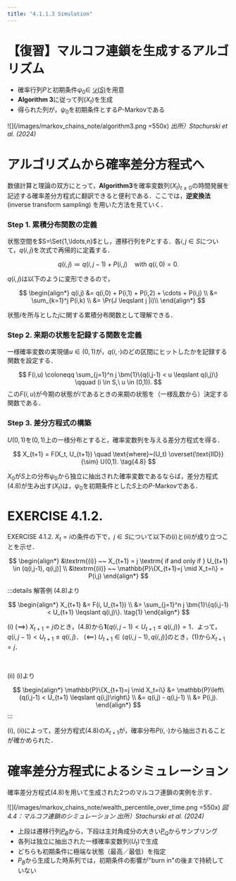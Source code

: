 ```yaml
---
title: "4.1.1.3 Simulation"
---
```


# 【復習】マルコフ連鎖を生成するアルゴリズム

- 確率行列$P$と初期条件$\psi_0 \in$ [$\mathscr{D}(S)$](https://zenn.dev/nagayu71/books/markov_chains_note/viewer/transition_matrices#%E9%81%B7%E7%A7%BB%E8%A1%8C%E5%88%97%E3%81%A8%E5%88%86%E5%B8%83%E3%81%AE%E9%9B%86%E5%90%88-(%C2%A71.3.1.1))を用意
- $\textbf{Algorithm 3}$に従って列$(X_t)$を生成
- 得られた列が，$\psi_0$を初期条件とする$P$-Markovである

![](/images/markov_chains_note/algorithm3.png =550x)
*出所）Stachurski et al. (2024)*

# アルゴリズムから確率差分方程式へ

数値計算と理論の双方にとって，$\textbf{Algorithm3}$を確率変数列$(X_t)_{t \geq 0}$の時間発展を記述する確率差分方程式に翻訳できると便利である．ここでは，**逆変換法** (inverse transform sampling) を用いた方法を見ていく．

### Step 1. 累積分布関数の定義

状態空間を$S=\Set{1,\ldots,n}$とし，遷移行列を$P$とする．各$i,j \in S$について，$q(i,j)$を次式で再帰的に定義する．

$$
q(i,j) \coloneqq q(i,j-1) + P(i,j) \quad \text{with } q(i,0)=0.
$$

$q(i,j)$は以下のように変形できるので，

$$
\begin{align*}
q(i,j) &= q(i,0) + P(i,1) + P(i,2) + \cdots + P(i,j) \\
&= \sum_{k=1}^j P(i,k) \\
&= \Pr(J \leqslant j |i)\\
\end{align*}
$$

状態$i$を所与とした$j$に関する累積分布関数として理解できる．

### Step 2. 来期の状態を記録する関数を定義

一様確率変数の実現値$u \in (0,1)$が，$q(i,\cdot)$のどの区間にヒットしたかを記録する関数を設定する．

$$
F(i,u) \coloneqq \sum_{j=1}^n j \bm{1}\{q(i,j-1) < u \leqslant q(i,j)\} \qquad (i \in S,\ u \in (0,1)).
$$
この$F(i,u)$が今期の状態が$i$であるときの来期の状態を（一様乱数から）決定する関数である．

### Step 3. 差分方程式の構築

$U(0,1)$を$(0,1)$上の一様分布とすると，確率変数列を与える差分方程式を得る．

$$
X_{t+1} = F(X_t, U_{t+1}) \quad \text{where}~(U_t) \overset{\text{IID}}{\sim} U(0,1). \tag{4.8}
$$

$X_0$が$S$上の分布$\psi_0$から独立に抽出された確率変数であるならば，差分方程式$(4.8)$が生み出す$(X_t)$は，$\psi_0$を初期条件とした$S$上の$P$-Markovである．

# EXERCISE 4.1.2.

$\text{EXERCISE 4.1.2.}$ $X_t = i$の条件の下で，$j \in S$について以下の$\textrm{(i)}$と$\textrm{(ii)}$が成り立つことを示せ．

$$
\begin{align*}
&\textrm{(i)} ~~ X_{t+1} = j \textrm{ if and only if } U_{t+1} \in (q(i,j-1), q(i,j)] \\
&\textrm{(ii)} ~~ \mathbb{P}\{X_{t+1}=j \mid X_t=i\} = P(i,j)
\end{align*}
$$

:::details 解答例
$(4.8)$より

$$
\begin{align*}
X_{t+1} &= F(i, U_{t+1}) \\
&= \sum_{j=1}^n j \bm{1}\{q(i,j-1) < U_{t+1} \leqslant q(i,j)\}. \tag{1}
\end{align*}
$$

$\textrm{(i)}$
$(\implies)$ $X_{t+1} = j$のとき，$(4.8)$から$\bm{1}\{q(i,j-1) < U_{t+1} \leqslant q(i,j)\} = 1$．よって，$q(i,j-1) < U_{t+1} \leqslant q(i,j)$．
$(\impliedby)$ $U_{t+1} \in (q(i,j-1), q(i,j)]$のとき，$(1)$から$X_{t+1} = j$．

<br>

$\textrm{(ii)}$
$\textrm{(i)}$より

$$
\begin{align*}
   \mathbb{P}\{X_{t+1}=j \mid X_t=i\} &= \mathbb{P}\left\{q(i,j-1) < U_{t+1} \leqslant q(i,j)\right\} \\
   &= q(i,j) - q(i,j-1) \\ &= P(i,j).
\end{align*}
$$
:::

$\textrm{(i)},\ \textrm{(ii)}$によって，差分方程式$(4.8)$の$X_{t+1}$が，確率分布$P(i,\cdot)$から抽出されることが確かめられた．

# 確率差分方程式によるシミュレーション

確率差分方程式$(4.8)$を用いて生成された2つのマルコフ連鎖の実例を示す．

![](/images/markov_chains_note/wealth_percentile_over_time.png =550x)
*図 4.4：マルコフ連鎖のシミュレーション
出所）Stachurski et al. (2024)*

- 上段は遷移行列[$P_B$](https://zenn.dev/nagayu71/books/markov_chains_note/viewer/transition_matrices#benhabib-et-al.-(2019)%EF%BC%9A%E7%A4%BE%E4%BC%9A%E9%9A%8E%E7%B4%9A%E3%83%80%E3%82%A4%E3%83%8A%E3%83%9F%E3%82%AF%E3%82%B9%E3%81%AE%E7%A0%94%E7%A9%B6)から，下段は主対角成分の大きい[$P_Q$](https://zenn.dev/nagayu71/books/markov_chains_note/viewer/transition_matrices#%E7%B5%90%E6%9E%9C)からサンプリング
- 各列は独立に抽出された一様確率変数列$(U_t)$で生成
- どちらも初期条件に極端な状態（最高／最低）を指定
- $P_B$から生成した時系列では，初期条件の影響が"burn in"の後まで持続していない
